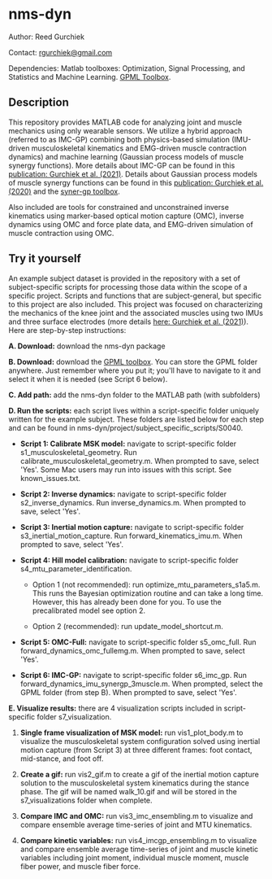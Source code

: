 # nms-dyn

Author: Reed Gurchiek

Contact: rgurchiek@gmail.com

Dependencies: Matlab toolboxes: Optimization, Signal Processing, and Statistics and Machine Learning. [GPML Toolbox](http://www.gaussianprocess.org/gpml/code/matlab/doc/).

## Description

This repository provides MATLAB code for analyzing joint and muscle mechanics using only wearable sensors. We utilize a hybrid approach (referred to as IMC-GP) combining both physics-based simulation (IMU-driven musculoskeletal kinematics and EMG-driven muscle contraction dynamics) and machine learning (Gaussian process models of muscle synergy functions). More details about IMC-GP can be found in this [publication: Gurchiek et al. (2021)](https://ieeexplore.ieee.org/document/9507535). Details about Gaussian process models of muscle synergy functions can be found in this [publication: Gurchiek et al. (2020)](https://ieeexplore.ieee.org/document/9210846) and the [syner-gp toolbox](https://github.com/M-SenseResearchGroup/syner-gp).

Also included are tools for constrained and unconstrained inverse kinematics using marker-based optical motion capture (OMC), inverse dynamics using OMC and force plate data, and EMG-driven simulation of muscle contraction using OMC.

## Try it yourself

An example subject dataset is provided in the repository with a set of subject-specific scripts for processing those data within the scope of a specific project. Scripts and functions that are subject-general, but specific to this project are also included. This project was focused on characterizing the mechanics of the knee joint and the associated muscles using two IMUs and three surface electrodes (more details [here: Gurchiek et al. (2021)](https://www.biorxiv.org/content/10.1101/2021.06.16.448524v1)). Here are step-by-step instructions:

**A. Download:** download the nms-dyn package

**B. Download:** download the [GPML toolbox](http://www.gaussianprocess.org/gpml/code/matlab/doc/). You can store the GPML folder anywhere. Just remember where you put it; you'll have to navigate to it and select it when it is needed (see Script 6 below).

**C. Add path:** add the nms-dyn folder to the MATLAB path (with subfolders)

**D. Run the scripts:** each script lives within a script-specific folder uniquely written for the example subject. These folders are listed below for each step and can be found in nms-dyn/project/subject_specific_scripts/S0040.

* **Script 1: Calibrate MSK model:** navigate to script-specific folder s1_musculoskeletal_geometry. Run calibrate_musculoskeletal_geometry.m. When prompted to save, select 'Yes'. Some Mac users may run into issues with this script. See known_issues.txt.

* **Script 2: Inverse dynamics:** navigate to script-specific folder s2_inverse_dynamics. Run inverse_dynamics.m. When prompted to save, select 'Yes'.

* **Script 3: Inertial motion capture:** navigate to script-specific folder s3_inertial_motion_capture. Run forward_kinematics_imu.m. When prompted to save, select 'Yes'.

* **Script 4: Hill model calibration:** navigate to script-specific folder s4_mtu_parameter_identification.

  * Option 1 (not recommended): run optimize_mtu_parameters_s1a5.m. This runs the Bayesian optimization routine and can take a long time. However, this has already been done for you. To use the precalibrated model see option 2.
  
  * Option 2 (recommended): run update_model_shortcut.m.
  
* **Script 5: OMC-Full:** navigate to script-specific folder s5_omc_full. Run forward_dynamics_omc_fullemg.m. When prompted to save, select 'Yes'.

* **Script 6: IMC-GP:** navigate to script-specific folder s6_imc_gp. Run forward_dynamics_imu_synergp_3muscle.m. When prompted, select the GPML folder (from step B). When prompted to save, select 'Yes'.

**E. Visualize results:** there are 4 visualization scripts included in script-specific folder s7_visualization.

  1. **Single frame visualization of MSK model:** run vis1_plot_body.m to visualize the musculoskeletal system configuration solved using inertial motion capture (from Script 3) at three different frames: foot contact, mid-stance, and foot off.

  2. **Create a gif:** run vis2_gif.m to create a gif of the inertial motion capture solution to the musculoskeletal system kinematics during the stance phase. The gif will be named walk_10.gif and will be stored in the s7_visualizations folder when complete.

  3. **Compare IMC and OMC:** run vis3_imc_ensembling.m to visualize and compare ensemble average time-series of joint and MTU kinematics.

  4. **Compare kinetic variables:** run vis4_imcgp_ensembling.m to visualize and compare ensemble average time-series of joint and muscle kinetic variables including joint moment, individual muscle moment, muscle fiber power, and muscle fiber force.
